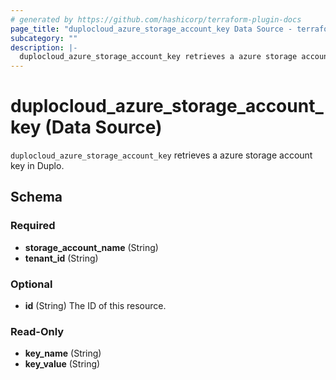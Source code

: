 ```yaml
---
# generated by https://github.com/hashicorp/terraform-plugin-docs
page_title: "duplocloud_azure_storage_account_key Data Source - terraform-provider-duplocloud"
subcategory: ""
description: |-
  duplocloud_azure_storage_account_key retrieves a azure storage account key in Duplo.
---
```


# duplocloud_azure_storage_account_key (Data Source)

`duplocloud_azure_storage_account_key` retrieves a azure storage account key in Duplo.



<!-- schema generated by tfplugindocs -->
## Schema

### Required

- **storage_account_name** (String)
- **tenant_id** (String)

### Optional

- **id** (String) The ID of this resource.

### Read-Only

- **key_name** (String)
- **key_value** (String)


